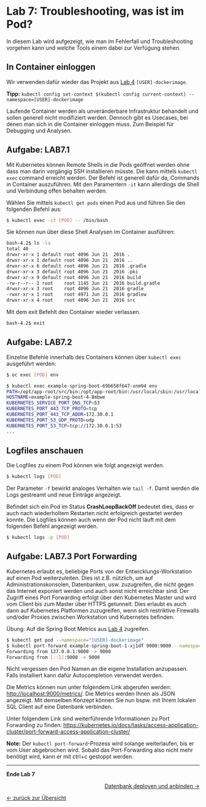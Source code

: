 # Lab 7: Troubleshooting, was ist im Pod?

In diesem Lab wird aufgezeigt, wie man im Fehlerfall und Troubleshooting vorgehen kann und welche Tools einem dabei zur Verfügung stehen.

## In Container einloggen

Wir verwenden dafür wieder das Projekt aus [Lab 4](04_deploy_dockerimage.md) `[USER]-dockerimage`.

**Tipp:** `kubectl config set-context $(kubectl config current-context) --namespace=[USER]-dockerimage`

Laufende Container werden als unveränderbare Infrastruktur behandelt und sollen generell nicht modifiziert werden. Dennoch gibt es Usecases, bei denen man sich in die Container einloggen muss. Zum Beispiel für Debugging und Analysen.

## Aufgabe: LAB7.1

Mit Kubernetes können Remote Shells in die Pods geöffnet werden ohne dass man darin vorgängig SSH installieren müsste. Die kann mittels `kubectl exec` command erreicht werden. Der Befehl ist generell dafür da, Commands in Container auszuführen. Mit den Paramentern `-it` kann allerdings die Shell und Verbindung offen behalten werden.

Wählen Sie mittels `kubectl get pods` einen Pod aus und führen Sie den folgenden Befehl aus:

```bash
$ kubectl exec -it [POD] -- /bin/bash
```

Sie können nun über diese Shell Analysen im Container ausführen:

```bash
bash-4.2$ ls -la
total 40
drwxr-xr-x 1 default root 4096 Jun 21  2016 .
drwxr-xr-x 1 default root 4096 Jun 21  2016 ..
drwxr-xr-x 6 default root 4096 Jun 21  2016 .gradle
drwxr-xr-x 3 default root 4096 Jun 21  2016 .pki
drwxr-xr-x 9 default root 4096 Jun 21  2016 build
-rw-r--r-- 1 root    root 1145 Jun 21  2016 build.gradle
drwxr-xr-x 3 root    root 4096 Jun 21  2016 gradle
-rwxr-xr-x 1 root    root 4971 Jun 21  2016 gradlew
drwxr-xr-x 4 root    root 4096 Jun 21  2016 src
```

Mit dem exit Befehlt den Container wieder verlassen.

```bash
bash-4.2$ exit
```

## Aufgabe: LAB7.2

Einzelne Befehle innerhalb des Containers können über `kubectl exec` ausgeführt werden:

```bash
$ oc exec [POD] env
```

```bash
$ kubectl exec example-spring-boot-69b658f647-xnm94 env
PATH=/opt/app-root/src/bin:/opt/app-root/bin:/usr/local/sbin:/usr/local/bin:/usr/sbin:/usr/bin:/sbin:/bin
HOSTNAME=example-spring-boot-4-8mbwe
KUBERNETES_SERVICE_PORT_DNS_TCP=53
KUBERNETES_PORT_443_TCP_PROTO=tcp
KUBERNETES_PORT_443_TCP_ADDR=172.30.0.1
KUBERNETES_PORT_53_UDP_PROTO=udp
KUBERNETES_PORT_53_TCP=tcp://172.30.0.1:53
...
```

## Logfiles anschauen

Die Logfiles zu einem Pod können wie folgt angezeigt werden.

```bash
$ kubectl logs [POD]
```

Der Parameter `-f` bewirkt analoges Verhalten wie `tail -f`. Damit werden die Logs gestreamt und neue Einträge angezeigt.

Befindet sich ein Pod im Status **CrashLoopBackOff** bedeutet dies, dass er auch nach wiederholtem Restarten nicht erfolgreich gestartet werden konnte. Die Logfiles können auch wenn der Pod nicht läuft mit dem folgenden Befehl angezeigt werden.

 ```bash
$ kubectl logs -p [POD]
```


## Aufgabe: LAB7.3 Port Forwarding

Kubernetes erlaubt es, beliebige Ports von der Entwicklungs-Workstation auf einen Pod weiterzuleiten. Dies ist z.B. nützlich, um auf Administrationskonsolen, Datenbanken, usw. zuzugreifen, die nicht gegen das Internet exponiert werden und auch sonst nicht erreichbar sind. Der Zugriff eines Port Forwarding erfolgt über den Kubernetes Master und wird vom Client bis zum Master über HTTPS getunnelt. Dies erlaubt es auch dann auf Kubernetes Platformen zuzugreifen, wenn sich restriktive Firewalls und/oder Proxies zwischen Workstation und Kubernetes befinden.

Übung: Auf die Spring Boot Metrics aus [Lab 4](04_deploy_dockerimage.md) zugreifen.

```bash
$ kubectl get pod --namespace="[USER]-dockerimage"
$ kubectl port-forward example-spring-boot-1-xj1df 9000:9000 --namespace="[USER]-dockerimage"
Forwarding from 127.0.0.1:9000 -> 9000
Forwarding from [::1]:9000 -> 9000
```

Nicht vergessen den Pod Namen an die eigene Installation anzupassen. Falls installiert kann dafür Autocompletion verwendet werden.

Die Metrics können nun unter folgendem Link abgerufen werden: [http://localhost:9000/metrics/](http://localhost:9000/metrics/).
Die Metrics werden Ihnen als JSON angezeigt. Mit demselben Konzept können Sie nun bspw. mit Ihrem lokalen SQL Client auf eine Datenbank verbinden.

Unter folgendem Link sind weiterführende Informationen zu Port Forwarding zu finden: <https://kubernetes.io/docs/tasks/access-application-cluster/port-forward-access-application-cluster/>

**Note:** Der `kubectl port-forward`-Prozess wird solange weiterlaufen, bis er vom User abgebrochen wird. Sobald das Port-Forwarding also nicht mehr benötigt wird, kann er mit ctrl+c gestoppt werden.

---

**Ende Lab 7**

<p width="100px" align="right"><a href="08_database.md">Datenbank deployen und anbinden →</a></p>

[← zurück zur Übersicht](../README.md)
